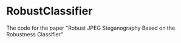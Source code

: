 # RobustClassifier
The code for the paper  "Robust JPEG Steganography Based on the Robustness Classifier"
